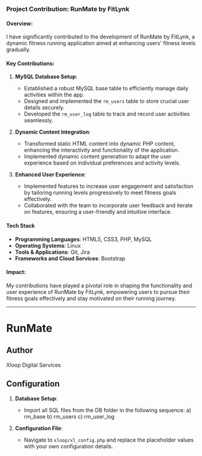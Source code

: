 ### Project Contribution: RunMate by FitLynk

#### Overview:
I have significantly contributed to the development of RunMate by FitLynk, a dynamic fitness running application aimed at enhancing users' fitness levels gradually.

#### Key Contributions:
1. **MySQL Database Setup**:
    - Established a robust MySQL base table to efficiently manage daily activities within the app.
    - Designed and implemented the `rm_users` table to store crucial user details securely.
    - Developed the `rm_user_log` table to track and record user activities seamlessly.

2. **Dynamic Content Integration**:
    - Transformed static HTML content into dynamic PHP content, enhancing the interactivity and functionality of the application.
    - Implemented dynamic content generation to adapt the user experience based on individual preferences and activity levels.

3. **Enhanced User Experience**:
    - Implemented features to increase user engagement and satisfaction by tailoring running levels progressively to meet fitness goals effectively.
    - Collaborated with the team to incorporate user feedback and iterate on features, ensuring a user-friendly and intuitive interface.
  
#### Tech Stack

- **Programming Languages**: HTML5, CSS3, PHP, MySQL
- **Operating Systems**: Linux
- **Tools & Applications**: Git, Jira
- **Frameworks and Cloud Services**: Bootstrap

#### Impact:
My contributions have played a pivotal role in shaping the functionality and user experience of RunMate by FitLynk, empowering users to pursue their fitness goals effectively and stay motivated on their running journey.

---

# RunMate

## Author 
Xloop Digital Services

## Configuration
1. **Database Setup**:
   - Import all SQL files from the DB folder in the following sequence:
      a) rm_base
      b) rm_users
      c) rm_user_log

2. **Configuration File**:
   - Navigate to `xloop/xl_config.php` and replace the placeholder values with your own configuration details.

